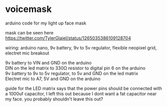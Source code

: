 # voicemask
arduino code for my light up face mask

mask can be seen here https://twitter.com/TylerGlaiel/status/1265035386109128704

wiring: arduino nano, 9v battery, 9v to 5v regulator, flexible neopixel grid, electret mic breakout

9v battery to VIN and GND on the arduino  
DIN on the led matrix to 330Ω resistor to digital pin 6 on the arduino  
9v battery to 9v to 5v regulator, to 5v and GND on the led matrix  
Electret mic to A7, 5V and GND on the arduino

guide for the LED matrix says that the power pins should be connected with a 1000uf capacitor, I left this out because I dont want a fat capacitor near my face. you probably shouldn't leave this out?
